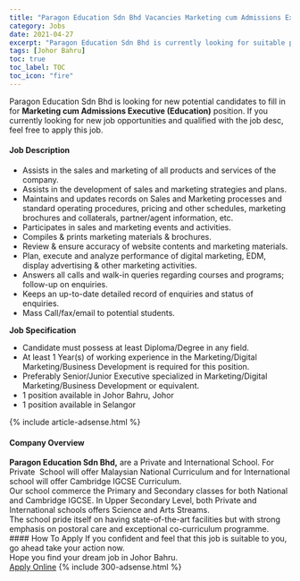 ```yaml
---
title: "Paragon Education Sdn Bhd Vacancies Marketing cum Admissions Executive (Education)" 
category: Jobs 
date: 2021-04-27 
excerpt: "Paragon Education Sdn Bhd is currently looking for suitable person to fill in the Marketing cum Admissions Executive (Education) which based in Johor Bahru" 
tags: [Johor Bahru] 
toc: true 
toc_label: TOC 
toc_icon: "fire" 
--- 
```


<p>Paragon Education Sdn Bhd is looking for new potential candidates to fill in for <b>Marketing cum Admissions Executive (Education)</b> position. If you currently looking for new job opportunities and qualified with the job desc, feel free to apply this job.
</p><div><div><h4>Job Description</h4></div><div><div><span><div><ul><li>Assists in the sales and marketing of all products and services of the company.</li><li>Assists in the development of sales and marketing strategies and plans.</li><li>Maintains and updates records on Sales and Marketing processes and standard operating procedures, pricing and other schedules, marketing brochures and collaterals, partner/agent information, etc.</li><li>Participates in sales and marketing events and activities.</li><li>Compiles &amp; prints marketing materials &amp; brochures.</li><li>Review &amp; ensure accuracy of website contents and marketing materials.</li><li>Plan, execute and analyze performance of digital marketing, EDM, display advertising &amp; other marketing activities.</li><li>Answers all calls and walk-in queries regarding courses and programs; follow-up on enquiries.</li><li>Keeps an up-to-date detailed record of enquiries and status of enquiries.</li><li>Mass Call/fax/email to potential students.</li></ul><p><strong>Job Specification</strong></p><ul><li>Candidate must possess at least Diploma/Degree in any field.</li><li>At least 1&#160;Year(s) of working experience in the Marketing/Digital Marketing/Business Development is required for this position.</li><li>Preferably Senior/Junior Executive specialized in Marketing/Digital Marketing/Business Development or equivalent.</li><li>1 position available in Johor Bahru, Johor</li><li>1 position available in Selangor</li></ul></div></span></div></div></div> 
{% include article-adsense.html %} 
<div><div><h4>Company Overview</h4></div><div><div><span><div><div>
<div><strong>Paragon Education Sdn Bhd,</strong> are a Private and International School. For Private&#160; School will offer Malaysian National Curriculum and for International school will offer Cambridge IGCSE Curriculum.</div>
</div>
<div>Our school commerce the Primary and Secondary classes for both National and Cambridge IGCSE. In Upper Secondary Level, both Private and International schools offers Science and Arts Streams.</div>
<div>The school pride itself on having state-of-the-art facilities but with strong emphasis on postoral care and exceptional co-curriculum programme.</div></div></span></div></div></div> 
#### How To Apply 
If you confident and feel that this job is suitable to you, go ahead take your action now. <br/> 
Hope you find your dream job in Johor Bahru. <br/> 
<a href="https://www.jobstreet.com.my/en/job/marketing-cum-admissions-executive-education-4549148?jobId=jobstreet-my-job-4549148&" class="btn btn--info" target="_blank" rel="nofollow noopenner">Apply Online</a> 
{% include 300-adsense.html %} 